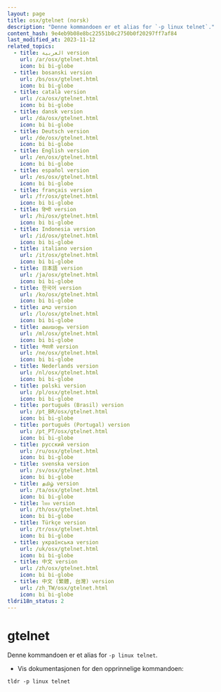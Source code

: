 ```yaml
---
layout: page
title: osx/gtelnet (norsk)
description: "Denne kommandoen er et alias for `-p linux telnet`."
content_hash: 9e4eb9b08e8bc22551b0c2750b0f20297ff7af84
last_modified_at: 2023-11-12
related_topics:
  - title: العربية version
    url: /ar/osx/gtelnet.html
    icon: bi bi-globe
  - title: bosanski version
    url: /bs/osx/gtelnet.html
    icon: bi bi-globe
  - title: català version
    url: /ca/osx/gtelnet.html
    icon: bi bi-globe
  - title: dansk version
    url: /da/osx/gtelnet.html
    icon: bi bi-globe
  - title: Deutsch version
    url: /de/osx/gtelnet.html
    icon: bi bi-globe
  - title: English version
    url: /en/osx/gtelnet.html
    icon: bi bi-globe
  - title: español version
    url: /es/osx/gtelnet.html
    icon: bi bi-globe
  - title: français version
    url: /fr/osx/gtelnet.html
    icon: bi bi-globe
  - title: हिन्दी version
    url: /hi/osx/gtelnet.html
    icon: bi bi-globe
  - title: Indonesia version
    url: /id/osx/gtelnet.html
    icon: bi bi-globe
  - title: italiano version
    url: /it/osx/gtelnet.html
    icon: bi bi-globe
  - title: 日本語 version
    url: /ja/osx/gtelnet.html
    icon: bi bi-globe
  - title: 한국어 version
    url: /ko/osx/gtelnet.html
    icon: bi bi-globe
  - title: ລາວ version
    url: /lo/osx/gtelnet.html
    icon: bi bi-globe
  - title: മലയാളം version
    url: /ml/osx/gtelnet.html
    icon: bi bi-globe
  - title: नेपाली version
    url: /ne/osx/gtelnet.html
    icon: bi bi-globe
  - title: Nederlands version
    url: /nl/osx/gtelnet.html
    icon: bi bi-globe
  - title: polski version
    url: /pl/osx/gtelnet.html
    icon: bi bi-globe
  - title: português (Brasil) version
    url: /pt_BR/osx/gtelnet.html
    icon: bi bi-globe
  - title: português (Portugal) version
    url: /pt_PT/osx/gtelnet.html
    icon: bi bi-globe
  - title: русский version
    url: /ru/osx/gtelnet.html
    icon: bi bi-globe
  - title: svenska version
    url: /sv/osx/gtelnet.html
    icon: bi bi-globe
  - title: தமிழ் version
    url: /ta/osx/gtelnet.html
    icon: bi bi-globe
  - title: ไทย version
    url: /th/osx/gtelnet.html
    icon: bi bi-globe
  - title: Türkçe version
    url: /tr/osx/gtelnet.html
    icon: bi bi-globe
  - title: українська version
    url: /uk/osx/gtelnet.html
    icon: bi bi-globe
  - title: 中文 version
    url: /zh/osx/gtelnet.html
    icon: bi bi-globe
  - title: 中文 (繁體, 台灣) version
    url: /zh_TW/osx/gtelnet.html
    icon: bi bi-globe
tldri18n_status: 2
---
```

# gtelnet

Denne kommandoen er et alias for `-p linux telnet`.

- Vis dokumentasjonen for den opprinnelige kommandoen:

`tldr -p linux telnet`

